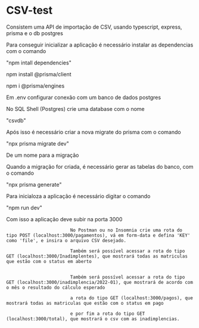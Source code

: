# CSV-test

Consistem uma API de importação de CSV, usando typescript, express, prisma e o db postgres

Para conseguir inicializar a aplicação é necessário instalar as dependencias com o comando

"npm intall dependencies"

npm install @prisma/client

npm i @prisma/engines

Em .env configurar conexão com um banco de dados postgres

No SQL Shell (Postgres) crie uma database com o nome

"csvdb"

Após isso é necessário criar a nova migrate do prisma com o comando

"npx prisma migrate dev"

De um nome para a migração

Quando a migração for criada, é necessário gerar as tabelas do banco, com o comando

"npx prisma generate"

Para inicialoza a aplicação é necessário digitar o comando

"npm run dev"

Com isso a aplicação deve subir na porta 3000

                            No Postman ou no Insomnia crie uma rota do tipo POST (localhost:3000/pagamentos), vá em form-data e defina 'KEY' como 'file', e insira o arquivo CSV desejado.

                            Também será possível acessar a rota do tipo GET (localhost:3000/Inadimplentes), que mostrará todas as matriculas que estão com o status em aberto


                            Também será possível acessar a rota do tipo GET (localhost:3000/inadimplencia/2022-01), que mostrará de acordo com o mês o resultado do cálculo esperado

                            a rota do tipo GET (localhost:3000/pagos), que mostrará todas as matriculas que estão com o status em pago

                            e por fim a rota do tipo GET (localhost:3000/total), que mostrará o csv com as inadimplencias.
